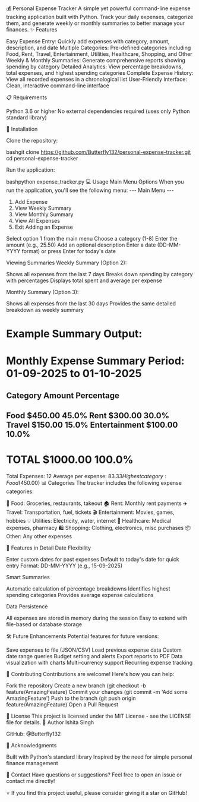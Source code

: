 💰 Personal Expense Tracker
A simple yet powerful command-line expense tracking application built with Python. Track your daily expenses, categorize them, and generate weekly or monthly summaries to better manage your finances.
✨ Features

Easy Expense Entry: Quickly add expenses with category, amount, description, and date
Multiple Categories: Pre-defined categories including Food, Rent, Travel, Entertainment, Utilities, Healthcare, Shopping, and Other
Weekly & Monthly Summaries: Generate comprehensive reports showing spending by category
Detailed Analytics: View percentage breakdowns, total expenses, and highest spending categories
Complete Expense History: View all recorded expenses in a chronological list
User-Friendly Interface: Clean, interactive command-line interface

📋 Requirements

Python 3.6 or higher
No external dependencies required (uses only Python standard library)

🚀 Installation

Clone the repository:

bashgit clone https://github.com/Butterfly132/personal-expense-tracker.git
cd personal-expense-tracker

Run the application:

bashpython expense_tracker.py
💻 Usage
Main Menu Options
When you run the application, you'll see the following menu:
--- Main Menu ---
1. Add Expense
2. View Weekly Summary
3. View Monthly Summary
4. View All Expenses
5. Exit
Adding an Expense

Select option 1 from the main menu
Choose a category (1-8)
Enter the amount (e.g., 25.50)
Add an optional description
Enter a date (DD-MM-YYYY format) or press Enter for today's date

Viewing Summaries
Weekly Summary (Option 2):

Shows all expenses from the last 7 days
Breaks down spending by category with percentages
Displays total spent and average per expense

Monthly Summary (Option 3):

Shows all expenses from the last 30 days
Provides the same detailed breakdown as weekly summary

Example Summary Output:
==================================================
Monthly Expense Summary
Period: 01-09-2025 to 01-10-2025
==================================================

Category                     Amount   Percentage
--------------------------------------------------
Food                        $450.00       45.0%
Rent                        $300.00       30.0%
Travel                      $150.00       15.0%
Entertainment               $100.00       10.0%
--------------------------------------------------
TOTAL                      $1000.00      100.0%
==================================================

Total Expenses: 12
Average per expense: $83.33
Highest category: Food ($450.00)
📊 Categories
The tracker includes the following expense categories:

🍔 Food: Groceries, restaurants, takeout
🏠 Rent: Monthly rent payments
✈️ Travel: Transportation, fuel, tickets
🎬 Entertainment: Movies, games, hobbies
💡 Utilities: Electricity, water, internet
🏥 Healthcare: Medical expenses, pharmacy
🛍️ Shopping: Clothing, electronics, misc purchases
📦 Other: Any other expenses

🔧 Features in Detail
Date Flexibility

Enter custom dates for past expenses
Default to today's date for quick entry
Format: DD-MM-YYYY (e.g., 15-09-2025)

Smart Summaries

Automatic calculation of percentage breakdowns
Identifies highest spending categories
Provides average expense calculations

Data Persistence

All expenses are stored in memory during the session
Easy to extend with file-based or database storage

🛠️ Future Enhancements
Potential features for future versions:

 Save expenses to file (JSON/CSV)
 Load previous expense data
 Custom date range queries
 Budget setting and alerts
 Export reports to PDF
 Data visualization with charts
 Multi-currency support
 Recurring expense tracking

🤝 Contributing
Contributions are welcome! Here's how you can help:

Fork the repository
Create a new branch (git checkout -b feature/AmazingFeature)
Commit your changes (git commit -m 'Add some AmazingFeature')
Push to the branch (git push origin feature/AmazingFeature)
Open a Pull Request

📝 License
This project is licensed under the MIT License - see the LICENSE file for details.
👤 Author
Ishita Singh

GitHub: @Butterfly132

🙏 Acknowledgments

Built with Python's standard library
Inspired by the need for simple personal finance management

📧 Contact
Have questions or suggestions? Feel free to open an issue or contact me directly!

⭐ If you find this project useful, please consider giving it a star on GitHub!